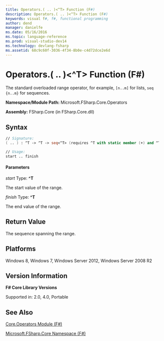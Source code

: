 ```yaml
---
title: Operators.( .. )<^T> Function (F#)
description: Operators.( .. )<^T> Function (F#)
keywords: visual f#, f#, functional programming
author: dend
manager: danielfe
ms.date: 05/16/2016
ms.topic: language-reference
ms.prod: visual-studio-dev14
ms.technology: devlang-fsharp
ms.assetid: 68c9c60f-3036-4f34-8b0e-c4d72dce2e6d 
---
```


# Operators.( .. )<^T> Function (F#)

The standard overloaded range operator, for example, `[n..m]` for lists, `seq {n..m}` for sequences.

**Namespace/Module Path:** Microsoft.FSharp.Core.Operators

**Assembly:** FSharp.Core (in FSharp.Core.dll)


## Syntax

```fsharp
// Signature:
( .. ) : ^T -> ^T -> seq<^T> (requires ^T with static member (+) and ^T with static member One)

// Usage:
start .. finish
```

#### Parameters
*start*
Type: **^T**


The start value of the range.


*finish*
Type: **^T**


The end value of the range.

## Return Value

The sequence spanning the range.

## Platforms
Windows 8, Windows 7, Windows Server 2012, Windows Server 2008 R2

## Version Information
**F# Core Library Versions**

Supported in: 2.0, 4.0, Portable

## See Also
[Core.Operators Module &#40;F&#35;&#41;](Core.Operators-Module-%5BFSharp%5D.md)

[Microsoft.FSharp.Core Namespace &#40;F&#35;&#41;](Microsoft.FSharp.Core-Namespace-%5BFSharp%5D.md)